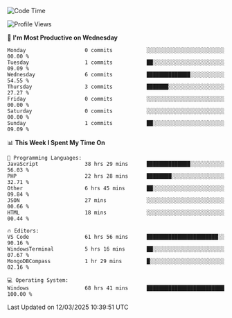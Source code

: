 <!--START_SECTION:waka-->
![Code Time](http://img.shields.io/badge/Code%20Time-4%2C343%20hrs%2043%20mins-blue)

![Profile Views](http://img.shields.io/badge/Profile%20Views-0-blue)

📅 **I'm Most Productive on Wednesday** 

```text
Monday                   0 commits           ░░░░░░░░░░░░░░░░░░░░░░░░░   00.00 % 
Tuesday                  1 commits           ██░░░░░░░░░░░░░░░░░░░░░░░   09.09 % 
Wednesday                6 commits           ██████████████░░░░░░░░░░░   54.55 % 
Thursday                 3 commits           ███████░░░░░░░░░░░░░░░░░░   27.27 % 
Friday                   0 commits           ░░░░░░░░░░░░░░░░░░░░░░░░░   00.00 % 
Saturday                 0 commits           ░░░░░░░░░░░░░░░░░░░░░░░░░   00.00 % 
Sunday                   1 commits           ██░░░░░░░░░░░░░░░░░░░░░░░   09.09 % 
```


📊 **This Week I Spent My Time On** 

```text
💬 Programming Languages: 
JavaScript               38 hrs 29 mins      ██████████████░░░░░░░░░░░   56.03 % 
PHP                      22 hrs 28 mins      ████████░░░░░░░░░░░░░░░░░   32.71 % 
Other                    6 hrs 45 mins       ██░░░░░░░░░░░░░░░░░░░░░░░   09.84 % 
JSON                     27 mins             ░░░░░░░░░░░░░░░░░░░░░░░░░   00.66 % 
HTML                     18 mins             ░░░░░░░░░░░░░░░░░░░░░░░░░   00.44 % 

🔥 Editors: 
VS Code                  61 hrs 56 mins      ███████████████████████░░   90.16 % 
WindowsTerminal          5 hrs 16 mins       ██░░░░░░░░░░░░░░░░░░░░░░░   07.67 % 
MongoDBCompass           1 hr 29 mins        █░░░░░░░░░░░░░░░░░░░░░░░░   02.16 % 

💻 Operating System: 
Windows                  68 hrs 41 mins      █████████████████████████   100.00 % 
```


 Last Updated on 12/03/2025 10:39:51 UTC
<!--END_SECTION:waka-->
